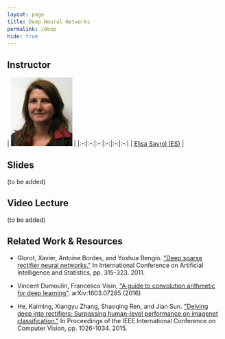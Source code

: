 ```yaml
---
layout: page
title: Deep Neural Networks
permalink: /deep
hide: true
---
```


## Instructor

|  ![Elisa Sayrol][ElisaSayrol-photo]  |
|:-:|:-:|:-:|:-:|:-:|:-:|
| [Elisa Sayrol (ES)][ElisaSayrol-web]  |

[ElisaSayrol-web]: https://imatge.upc.edu/web/people/elisa-sayrol

[ElisaSayrol-photo]: img/instructors/ElisaSayrol.jpg "Elisa Sayrol"

## Slides

(to be added)

## Video Lecture

(to be added)


## Related Work & Resources

* Glorot, Xavier, Antoine Bordes, and Yoshua Bengio. ["Deep sparse rectifier neural networks."](http://www.jmlr.org/proceedings/papers/v15/glorot11a/glorot11a.pdf) In International Conference on Artificial Intelligence and Statistics, pp. 315-323. 2011.

* Vincent Dumoulin, Francesco Visin, ["A guide to convolution arithmetic for deep learning"](http://arxiv.org/abs/1603.07285). arXiv:1603.07285 (2016)

* He, Kaiming, Xiangyu Zhang, Shaoqing Ren, and Jian Sun. ["Delving deep into rectifiers: Surpassing human-level performance on imagenet classification."](http://www.cv-foundation.org/openaccess/content_iccv_2015/html/He_Delving_Deep_into_ICCV_2015_paper.html) In Proceedings of the IEEE International Conference on Computer Vision, pp. 1026-1034. 2015.
